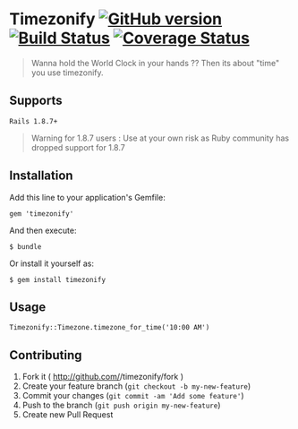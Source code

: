 # Timezonify    [![GitHub version](https://badge.fury.io/gh/gemathon-warriors%2Fzonify.png)](http://badge.fury.io/gh/gemathon-warriors%2Fzonify)   [![Build Status](https://travis-ci.org/gemathon-warriors/timezonify.png?branch=master)](https://travis-ci.org/gemathon-warriors/timezonify)    [![Coverage Status](https://coveralls.io/repos/gemathon-warriors/timezonify/badge.png)](https://coveralls.io/r/gemathon-warriors/timezonify)

> Wanna hold the World Clock in your hands ?? Then its about "time" you use timezonify.


## Supports

    Rails 1.8.7+

> Warning for 1.8.7 users : Use at your own risk as Ruby community has dropped support for 1.8.7

## Installation

Add this line to your application's Gemfile:

    gem 'timezonify'

And then execute:

    $ bundle

Or install it yourself as:

    $ gem install timezonify

## Usage

	Timezonify::Timezone.timezone_for_time('10:00 AM')

## Contributing

1. Fork it ( http://github.com/<my-github-username>/timezonify/fork )
2. Create your feature branch (`git checkout -b my-new-feature`)
3. Commit your changes (`git commit -am 'Add some feature'`)
4. Push to the branch (`git push origin my-new-feature`)
5. Create new Pull Request
